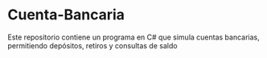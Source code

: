 # Cuenta-Bancaria
Este repositorio contiene un programa en C# que simula cuentas bancarias, permitiendo depósitos, retiros y consultas de saldo
